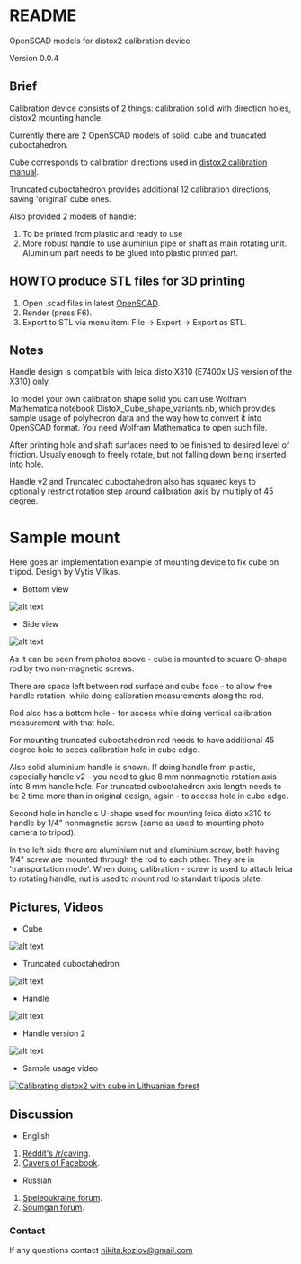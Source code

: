 # README #

OpenSCAD models for distox2 calibration device

Version 0.0.4

## Brief ##

Calibration device consists of 2 things: calibration solid with direction holes, distox2 mounting handle.

Currently there are 2 OpenSCAD models of solid: cube and truncated cuboctahedron.

Cube corresponds to calibration directions used in [distox2 calibration manual](http://paperless.bheeb.ch/download/DistoX2_CalibrationManual.pdf).

Truncated cuboctahedron provides additional 12 calibration directions, saving 'original' cube ones.

Also provided 2 models of handle: 

1. To be printed from plastic and ready to use
2. More robust handle to use aluminiun pipe or shaft as main rotating unit. Aluminium part needs to be glued into plastic printed part.

## HOWTO produce STL files for 3D printing ##

1. Open .scad files in latest [OpenSCAD](http://www.openscad.org/).
2. Render (press F6).
3. Export to STL via menu item: File -> Export -> Export as STL.

## Notes ##

Handle design is compatible with leica disto X310 (E7400x US version of the X310) only.

To model your own calibration shape solid you can use Wolfram Mathematica notebook DistoX_Cube_shape_variants.nb,
which provides sample usage of polyhedron data and the way how to convert it into OpenSCAD format. You need Wolfram Mathematica to open such file.

After printing hole and shaft surfaces need to be finished to desired level of friction. Usualy enough to freely rotate, but not falling down being inserted into hole.

Handle v2 and Truncated cuboctahedron also has squared keys to optionally restrict rotation step around calibration axis by multiply of 45 degree.

# Sample mount #

Here goes an implementation example of mounting device to fix cube on tripod. Design by Vytis Vilkas.

* Bottom view

![alt text](http://i.piccy.info/i9/8d9aa07ea423a69a90807d3d6a7e5134/1484816590/21865/1052775/DSC_5808_500.jpg "Bottom view")

* Side view

![alt text](http://i.piccy.info/i9/bd2168976a896241d4ee4d4666c34cd8/1484816680/19293/1052775/DSC_5809_500.jpg "Side view")

As it can be seen from photos above - cube is mounted to square O-shape rod by two non-magnetic screws.

There are space left between rod surface and cube face - to allow free handle rotation, while doing calibration measurements along the rod.

Rod also has a bottom hole - for access while doing vertical calibration measurement with that hole.

For mounting truncated cuboctahedron rod needs to have additional 45 degree hole to acces calibration hole in cube edge.

Also solid aluminium handle is shown. If doing handle from plastic, especially handle v2 - you need to glue 8 mm nonmagnetic 
rotation axis into 8 mm handle hole. For truncated cuboctahedron axis length needs to be 2 time more than in original design,
again - to access hole in cube edge.

Second hole in handle's U-shape used for mounting leica disto x310 to handle by 1/4" nonmagnetic screw (same as used to mounting photo camera to tripod).

In the left side there are aluminium nut and aluminium screw, both having 1/4" screw are mounted through the rod to each other.
They are in 'transportation mode'. When doing calibration - screw is used to attach leica to rotating handle, nut is used to mount rod to standart tripods plate.

## Pictures, Videos ##

* Cube

![alt text](http://i.piccy.info/i9/5196d77742ae2d85f8caadca67d43976/1484739665/14242/1052775/Cube_500.jpg "Cube")

* Truncated cuboctahedron

![alt text](http://i.piccy.info/i9/5cd8980e6cd57bdd1cd9eb29b2e7aec0/1484785447/15732/1052775/TruncatedCuboctahedron_500.jpg "Truncated cuboctahedron")

* Handle

![alt text](http://i.piccy.info/i9/5f5997eb21dba8b4e36045270226b0bd/1484754900/10059/1052775/Handle_500.jpg "Handle")

* Handle version 2

![alt text](http://i.piccy.info/i9/0955ce5fee551a8deef4297241d5c3cb/1484785378/10293/1052775/Handle_v2_500.jpg "Handle")

* Sample usage video

[![Calibrating distox2 with cube in Lithuanian forest](http://img.youtube.com/vi/A7fQdz4pPtE/0.jpg)](https://www.youtube.com/watch?v=A7fQdz4pPtE)

## Discussion ##

* English

1. [Reddit's /r/caving](https://www.reddit.com/r/caving/comments/56mu1l/distox2_calibration_device/).
2. [Cavers of Facebook](https://www.facebook.com/groups/2205123638/permalink/10153870390228639/).

* Russian

1. [Speleoukraine forum](http://www.speleoukraine.org/forum/viewtopic.php?f=19&t=267&sid=d517e04313eabdb7c628c214259eedf8#p4050).
2. [Soumgan forum](http://www.soumgan.com/phpBB2/viewtopic.php?f=24&t=798).

### Contact ###

If any questions contact nikita.kozlov@gmail.com
